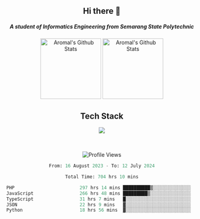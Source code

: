 <div align="center">
  <h2>Hi there 👋</h2>

  <h5>A student of Informatics Engineering from Semarang State Polytechnic</h5>

  <img
    height="160"
    alt="Aromal's Github Stats"
    src="https://github-readme-stats.vercel.app/api?username=dafariski77&show_icons=true&theme=tokyonight&count_private=true"
  />
  <img
    alt="Aromal's Github Stats"
    height="160"
    src="https://github-readme-stats.vercel.app/api/top-langs/?username=dafariski77&layout=compact&theme=tokyonight"
  />

  <h2>Tech Stack</h2>
  <a href="https://skillicons.dev">
    <img src="https://skillicons.dev/icons?i=ts,express,nextjs,laravel,fastapi,postgres,mysql,mongodb,redis,planetscale,prisma,docker,git,jest,kafka,gcp,tailwind,mui&perline=14" />
  </a>

  <br /><br />
  <img src="https://komarev.com/ghpvc/?username=dafariski77&abbreviated=true" alt="Profile Views">
    
  <!--START_SECTION:waka-->

```python
From: 16 August 2023 - To: 12 July 2024

Total Time: 704 hrs 10 mins

PHP                        297 hrs 14 mins ██████████▒░░░░░░░░░░░░░░   41.47 %
JavaScript                 266 hrs 48 mins █████████▒░░░░░░░░░░░░░░░   37.22 %
TypeScript                 31 hrs 7 mins   █░░░░░░░░░░░░░░░░░░░░░░░░   04.34 %
JSON                       22 hrs 9 mins   ▓░░░░░░░░░░░░░░░░░░░░░░░░   03.09 %
Python                     18 hrs 56 mins  ▓░░░░░░░░░░░░░░░░░░░░░░░░   02.64 %
```

<!--END_SECTION:waka-->
</div>
